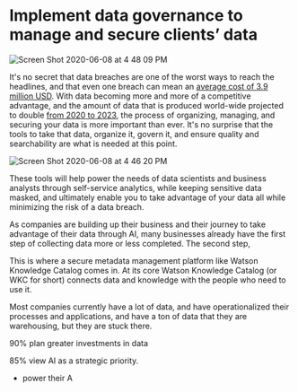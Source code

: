 # Implement data governance to manage and secure clients’ data

![Screen Shot 2020-06-08 at 4 48 09 PM](https://user-images.githubusercontent.com/10428517/84090912-d9fb9e80-a9a7-11ea-9779-fd8912940197.png)

It's no secret that data breaches are one of the worst ways
to reach the headlines, and that even one breach can mean an [average cost of 3.9 million USD](https://www.varonis.com/blog/data-breach-statistics/). With data 
becoming more and more of a competitive advantage, and the amount of data that is produced world-wide 
projected to double [from 2020 to 2023](https://www.statista.com/statistics/871513/worldwide-data-created/), 
the process of organizing, managing, and securing your data is more 
important than ever. It's no surprise that the tools to take that data, organize it, govern it, and ensure quality and searchability are what is needed at 
this point. 

![Screen Shot 2020-06-08 at 4 46 20 PM](https://user-images.githubusercontent.com/10428517/84090805-9acd4d80-a9a7-11ea-8ddd-0ff8a7446882.png)

These tools will help power the needs of data scientists and business analysts
through self-service analytics, while keeping sensitive data masked, and ultimately enable you 
to take advantage of your data all while minimizing the risk of a data breach. 



As companies are building up their business and their journey to take advantage of their data 
through AI, many businesses already have the first step of collecting data more or less completed. 
The second step, 

This is 
where a secure metadata management platform like Watson Knowledge Catalog comes in. At its core
Watson Knowledge Catalog (or WKC for short) connects data and knowledge with the people who need 
to use it. 

Most companies currently have a lot of data, and have operationalized their processes and applications, and
have a ton of data that they are warehousing, but they are stuck there. 





90% plan greater investments in data

85% view AI as a strategic priority.

* power their A